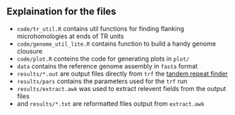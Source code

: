 ## Explaination for the files

- `code/tr_util.R` contains util functions for finding flanking microhomologies at ends of TR units
- `code/genome_util_lite.R` contains function to build a handy genome clousure
- `code/plot.R` conteins the code for generating plots in `plot/`
- `data` contains the reference genome assembly in `fasta` format
- `results/*.out` are output files directly from `trf` the [tandem repeat finder](https://tandem.bu.edu/trf/trf.html)
- `results/pars` contains the parameters used for the `trf` run
- `results/extract.awk` was used to extract relevent fields from the output files
- and `results/*.txt` are reformatted files output from `extract.awk`